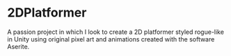 # 2DPlatformer

A passion project in which I look to create a 2D platformer styled rogue-like in Unity using original pixel art and animations created with the software Aserite.
